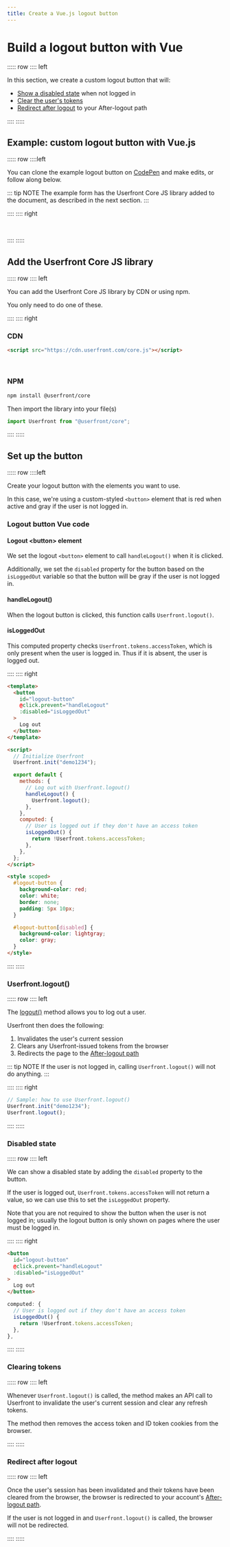 ```yaml
---
title: Create a Vue.js logout button
---
```


<toolkit-breadcrumb />

# Build a logout button with Vue

::::: row
:::: left

In this section, we create a custom logout button that will:

- [Show a disabled state](#disabled-state) when not logged in
- [Clear the user's tokens](#clearing-tokens)
- [Redirect after logout](#redirect-after-logout) to your After-logout path

::::
:::::

## Example: custom logout button with Vue.js

::::: row
::::left

You can clone the example logout button on [CodePen](https://codepen.io/userfront/pen/abWZJpX) and make edits, or follow along below.

::: tip NOTE
The example form has the Userfront Core JS library added to the document, as described in the next section.
:::

::::
:::: right

<br/>
<codepen title="Build a logout button with React" slug="abWZJpX"/>

::::
:::::

## Add the Userfront Core JS library

::::: row
:::: left

You can add the Userfront Core JS library by CDN or using npm.

You only need to do one of these.

::::
:::: right

### CDN

```html
<script src="https://cdn.userfront.com/core.js"></script>
```

<br>

### NPM

```sh
npm install @userfront/core
```

Then import the library into your file(s)

```js
import Userfront from "@userfront/core";
```

::::
:::::

## Set up the button

::::: row
::::left

Create your logout button with the elements you want to use.

In this case, we're using a custom-styled `<button>` element that is red when active and gray if the user is not logged in.

### Logout button Vue code

#### Logout &lt;button> element

We set the logout `<button>` element to call `handleLogout()` when it is clicked.

Additionally, we set the `disabled` property for the button based on the `isLoggedOut` variable so that the button will be gray if the user is not logged in.

#### handleLogout()

When the logout button is clicked, this function calls `Userfront.logout()`.

#### isLoggedOut

This computed property checks `Userfront.tokens.accessToken`, which is only present when the user is logged in. Thus if it is absent, the user is logged out.

::::
:::: right

```html
<template>
  <button
    id="logout-button"
    @click.prevent="handleLogout"
    :disabled="isLoggedOut"
  >
    Log out
  </button>
</template>

<script>
  // Initialize Userfront
  Userfront.init("demo1234");

  export default {
    methods: {
      // Log out with Userfront.logout()
      handleLogout() {
        Userfront.logout();
      },
    },
    computed: {
      // User is logged out if they don't have an access token
      isLoggedOut() {
        return !Userfront.tokens.accessToken;
      },
    },
  };
</script>

<style scoped>
  #logout-button {
    background-color: red;
    color: white;
    border: none;
    padding: 5px 10px;
  }

  #logout-button[disabled] {
    background-color: lightgray;
    color: gray;
  }
</style>
```

::::
:::::

### Userfront.logout()

::::: row
:::: left

The [logout()](/docs/js.html#logout-options) method allows you to log out a user.

Userfront then does the following:

1. Invalidates the user's current session
2. Clears any Userfront-issued tokens from the browser
3. Redirects the page to the [After-logout path](/guide/glossary.html#after-logout-path)

::: tip NOTE
If the user is not logged in, calling `Userfront.logout()` will not do anything.
:::

::::
:::: right

```js
// Sample: how to use Userfront.logout()
Userfront.init("demo1234");
Userfront.logout();
```

::::
:::::

### Disabled state

::::: row
:::: left

We can show a disabled state by adding the `disabled` property to the button.

If the user is logged out, `Userfront.tokens.accessToken` will not return a value, so we can use this to set the `isLoggedOut` property.

Note that you are not required to show the button when the user is not logged in; usually the logout button is only shown on pages where the user must be logged in.

::::
:::: right

```html
<button
  id="logout-button"
  @click.prevent="handleLogout"
  :disabled="isLoggedOut"
>
  Log out
</button>
```

```js
computed: {
  // User is logged out if they don't have an access token
  isLoggedOut() {
    return !Userfront.tokens.accessToken;
  },
},
```

::::
:::::

### Clearing tokens

::::: row
:::: left

Whenever `Userfront.logout()` is called, the method makes an API call to Userfront to invalidate the user's current session and clear any refresh tokens.

The method then removes the access token and ID token cookies from the browser.

::::
:::::

### Redirect after logout

::::: row
:::: left

Once the user's session has been invalidated and their tokens have been cleared from the browser, the browser is redirected to your account's [After-logout path](/guide/glossary.html#after-logout-path).

If the user is not logged in and `Userfront.logout()` is called, the browser will not be redirected.

::::
:::::
